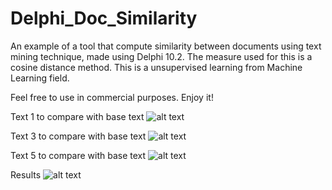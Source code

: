 # Delphi_Doc_Similarity
An example of a tool that compute similarity between documents using text mining technique, made using Delphi 10.2. The measure used for this is a cosine distance method. This is a unsupervised learning from Machine Learning field.

Feel free to use in commercial purposes. Enjoy it!



Text 1 to compare with base text
![alt text](https://github.com/rodolphonascimento/Delphi_Doc_Similarity/blob/master/Image1.JPG)


Text 3 to compare with base text
![alt text](https://github.com/rodolphonascimento/Delphi_Doc_Similarity/blob/master/Image2.JPG)


Text 5 to compare with base text
![alt text](https://github.com/rodolphonascimento/Delphi_Doc_Similarity/blob/master/Image3.JPG)


Results
![alt text](https://github.com/rodolphonascimento/Delphi_Doc_Similarity/blob/master/Image5.JPG)
